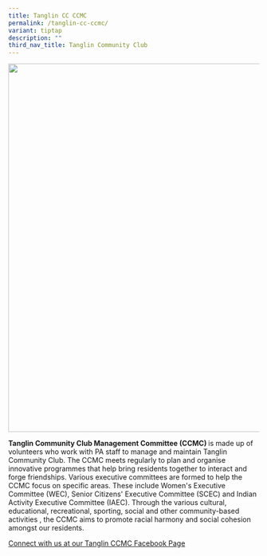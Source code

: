 ```yaml
---
title: Tanglin CC CCMC
permalink: /tanglin-cc-ccmc/
variant: tiptap
description: ""
third_nav_title: Tanglin Community Club
---
```

<div class="isomer-image-wrapper">
<img style="width: 740px; color: rgb(0, 0, 0); font-family: system-ui, -apple-system, &quot;system-ui&quot;, &quot;Segoe UI&quot;, Roboto, Oxygen, Ubuntu, Cantarell, &quot;Open Sans&quot;, &quot;Helvetica Neue&quot;, sans-serif; font-size: medium; font-style: normal; font-variant-ligatures: normal; font-variant-caps: normal; font-weight: 400; letter-spacing: normal; orphans: 2; text-align: start; text-indent: 0px; text-transform: none; widows: 2; word-spacing: 0px; -webkit-text-stroke-width: 0px; white-space: normal; text-decoration-thickness: initial; text-decoration-style: initial; text-decoration-color: initial;" height="auto" width="100%" src="https://moca.sgp1.cdn.digitaloceanspaces.com/Our%20Communities/64f705e58446e75f7b986cec_25%2520%2526%252026%2520July%25202022(7).webp">
</div>
<p><strong>Tanglin Community Club Management Committee (CCMC) </strong>is
made up of volunteers who work with PA staff to manage and maintain Tanglin
Community Club. The CCMC meets regularly to plan and organise innovative
programmes that help bring residents together to interact and forge friendships.
Various executive committees are formed to help the CCMC focus on specific
areas. These include Women's Executive Committee (WEC), Senior Citizens'
Executive Committee (SCEC) and Indian Activity Executive Committee (IAEC).
Through the various cultural, educational, recreational, sporting, social
and other community-based activities , the CCMC aims to promote racial
harmony and social cohesion amongst our residents.</p>
<p><a href="https://www.facebook.com/tanglincc" rel="noopener noreferrer nofollow" target="_blank">Connect with us at our Tanglin CCMC Facebook Page</a>
</p>